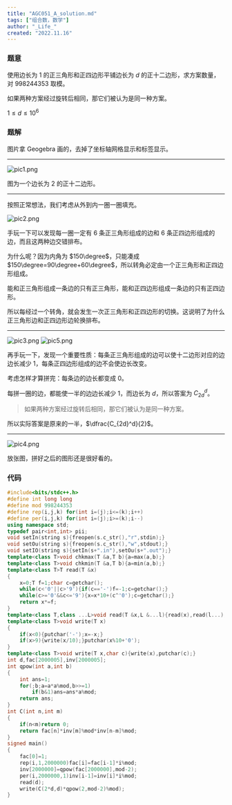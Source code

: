 ```yaml
---
title: "AGC051_A_solution.md"
tags: ["组合数，数学"]
author: "_Life_"
created: "2022.11.16"
---
```


### 题意
使用边长为 $1$ 的正三角形和正四边形平铺边长为 $d$ 的正十二边形，求方案数量，对 $998244353$ 取模。

如果两种方案经过旋转后相同，那它们被认为是同一种方案。

$1\leq d \leq 10^6$

### 题解

图片拿 Geogebra 画的，去掉了坐标轴网格显示和标签显示。

---

![pic1.png](https://s2.loli.net/2022/11/16/IUgFZQGhOtcznK8.png)

图为一个边长为 $2$ 的正十二边形。

---

按照正常想法，我们考虑从外到内一圈一圈填充。

![pic2.png](https://s2.loli.net/2022/11/16/T7qcR9oxzaPMgkr.png)

手玩一下可以发现每一圈一定有 $6$ 条正三角形组成的边和 $6$ 条正四边形组成的边，而且这两种边交错排布。

为什么呢？因为内角为 $150\degree$，只能凑成 $150\degree=90\degree+60\degree$，所以转角必定由一个正三角形和正四边形组成。

能和正三角形组成一条边的只有正三角形，能和正四边形组成一条边的只有正四边形。

所以每经过一个转角，就会发生一次正三角形和正四边形的切换。这说明了为什么正三角形边和正四边形边轮换排布。

---

![pic3.png](https://s2.loli.net/2022/11/16/DH47XTiI3Q6cGWF.png)
![pic5.png](https://s2.loli.net/2022/11/16/jykb9VnM5q3NsDm.png)

再手玩一下，发现一个重要性质：每条正三角形组成的边可以使十二边形对应的边边长减少 $1$，每条正四边形组成的边不会使边长改变。

考虑怎样才算拼完：每条边的边长都变成 $0$。

每拼一圈的边，都能使一半的边边长减少 $1$，而边长为 $d$，所以答案为 $C_{2d}^d$。

> 如果两种方案经过旋转后相同，那它们被认为是同一种方案。

所以实际答案是原来的一半，$\dfrac{C_{2d}^d}{2}$。

---

![pic4.png](https://s2.loli.net/2022/11/16/KSBYoTHJXEq5icr.png)

放张图，拼好之后的图形还是很好看的。

### 代码

```cpp
#include<bits/stdc++.h>
#define int long long
#define mod 998244353
#define rep(i,j,k) for(int i=(j);i<=(k);i++)
#define per(i,j,k) for(int i=(j);i>=(k);i--)
using namespace std;
typedef pair<int,int> pii;
void setIn(string s){freopen(s.c_str(),"r",stdin);}
void setOu(string s){freopen(s.c_str(),"w",stdout);}
void setIO(string s){setIn(s+".in"),setOu(s+".out");}
template<class T>void chkmax(T &a,T b){a=max(a,b);}
template<class T>void chkmin(T &a,T b){a=min(a,b);}
template<class T>T read(T &x)
{
	x=0;T f=1;char c=getchar();
	while(c<'0'||c>'9'){if(c=='-')f=-1;c=getchar();}
	while(c>='0'&&c<='9'){x=x*10+(c^'0');c=getchar();}
	return x*=f;
}
template<class T,class ...L>void read(T &x,L &...l){read(x),read(l...);}
template<class T>void write(T x)
{
	if(x<0){putchar('-');x=-x;}
	if(x>9){write(x/10);}putchar(x%10+'0');
}
template<class T>void write(T x,char c){write(x),putchar(c);}
int d,fac[2000005],inv[2000005];
int qpow(int a,int b)
{
	int ans=1;
	for(;b;a=a*a%mod,b>>=1)
		if(b&1)ans=ans*a%mod;
	return ans;
}
int C(int n,int m)
{
	if(n<m)return 0;
	return fac[n]*inv[m]%mod*inv[n-m]%mod;
}
signed main()
{
	fac[0]=1;
	rep(i,1,2000000)fac[i]=fac[i-1]*i%mod;
	inv[2000000]=qpow(fac[2000000],mod-2);
	per(i,2000000,1)inv[i-1]=inv[i]*i%mod;
	read(d);
	write(C(2*d,d)*qpow(2,mod-2)%mod);
}
```
